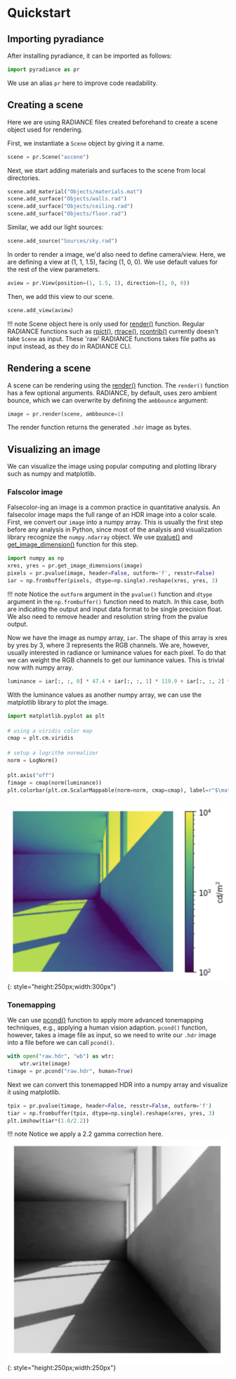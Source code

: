 # Quickstart

## Importing pyradiance
After installing pyradiance, it can be imported as follows:
```python
import pyradiance as pr
```
We use an alias `pr` here to improve code readability.

## Creating a scene

Here we are using RADIANCE files created beforehand to create a scene object used for rendering.

First, we instantiate a `Scene` object by giving it a name.

```python
scene = pr.Scene("ascene")
```
Next, we start adding materials and surfaces to the scene from local directories.
```Python
scene.add_material("Objects/materials.mat")
scene.add_surface("Objects/walls.rad")
scene.add_surface("Objects/ceiling.rad")
scene.add_surface("Objects/floor.rad")
```
Similar, we add our light sources:
```python
scene.add_source("Sources/sky.rad")
```
In order to render a image, we'd also need to define camera/view.
Here, we are defining a view at (1, 1, 1.5), facing (1, 0, 0). We use default values for the rest of the view parameters.
```python
aview = pr.View(position=(1, 1.5, 1), direction=(1, 0, 0))
```
Then, we add this view to our scene.
```python
scene.add_view(aview)
```

!!! note
    Scene object here is only used for [render()](reference.md#pyradiance.render) function. Regular RADIANCE functions such as [rpict()](reference.md#pyradiance.rpict), 
    [rtrace()](reference.md#pyradiance.rtrace), [rcontrib()](reference.md#pyradiance.rcontrib) 
    currently doesn't take `Scene` as input.  These 'raw' RADIANCE functions takes file paths as input instead, as they do in RADIANCE CLI.

## Rendering a scene
A scene can be rendering using the [render()](reference.md#pyradiance.render) function. The `render()` function has a few optional arguments.
RADIANCE, by default, uses zero ambient bounce, which we can overwrite by defining the `ambbounce` argument:
```python
image = pr.render(scene, ambbounce=1)
```
The render function returns the generated `.hdr` image as bytes. 

## Visualizing an image
We can visualize the image using popular computing and plotting library such as numpy and matplotlib.

### Falscolor image
Falsecolor-ing an image is a common practice in quantitative analysis. An falsecolor image maps the full range of an HDR image into a color scale.
First, we convert our `image` into a numpy array. This is usually the first step before any analysis in Python, since most of the analysis and 
visualization library recognize the `numpy.ndarray` object. We use [pvalue()](reference.md#pyradiance.pvalue) and 
[get_image_dimension()](reference.md#pyradiance.get_image_dimensions) function for this step. 
```python
import numpy as np
xres, yres = pr.get_image_dimensions(image)
pixels = pr.pvalue(image, header=False, outform='f', resstr=False)
iar = np.frombuffer(pixels, dtype=np.single).reshape(xres, yres, 3)
```
!!! note
    Notice the `outform` argument in the `pvalue()` function and `dtype` argument in the `np.frombuffer()` function need to match. 
    In this case, both are indicating the output and input data format to be single precision float.
    We also need to remove header and resolution string from the pvalue output.

Now we have the image as numpy array, `iar`. The shape of this array is xres by yres by 3, where 3 represents the RGB channels.
We are, however, usually interested in radiance or luminance values for each pixel. To do that we can weight the RGB channels to get our luminance values.
This is trivial now with numpy array.
```python
luminance = iar[:, :, 0] * 47.4 + iar[:, :, 1] * 119.9 + iar[:, :, 2] * 11.6
```
With the luminance values as another numpy array, we can use the matplotlib library to plot the image.
```python
import matplotlib.pyplot as plt

# using a viridis color map
cmap = plt.cm.viridis

# setup a logrithm normalizer
norm = LogNorm()

plt.axis("off")
fimage = cmap(norm(luminance))
plt.colorbar(plt.cm.ScalarMappable(norm=norm, cmap=cmap), label=r"$\mathrm{cd/m^2}$")
```
![image](assets/false.jpg){: style="height:250px;width:300px"}

### Tonemapping
We can use [pcond()](../reference/#pyradiance.pcond) function to apply more advanced tonemapping 
techniques, e.g., applying a human vision adaption. `pcond()` function, however, takes a image file as input, so we 
need to write our `.hdr` image into a file before we can call `pcond()`.
```python
with open("raw.hdr", "wb") as wtr:
    wtr.write(image)
timage = pr.pcond("raw.hdr", human=True)
```
Next we can convert this tonemapped HDR into a numpy array and visualize it using matplotlib. 
```python
tpix = pr.pvalue(timage, header=False, resstr=False, outform='f')
tiar = np.frombuffer(tpix, dtype=np.single).reshape(xres, yres, 3)
plt.imshow(tiar*(1.0/2.2))
```
!!! note
    Notice we apply a 2.2 gamma correction here.
![image](assets/pcond.jpg){: style="height:250px;width:250px"}





